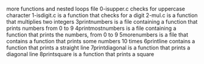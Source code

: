more functions and nested loops file
0-isupper.c checks for uppercase character
1-isdigit.c is a function that checks for a digit
2-mul.c is a function that multiplies two integers
3printnumbers is a file containing a function that prints numbers from 0 to 9
4printmostnumbers is a file containing a function that prints the numbers, from 0 to 9
5morenumbers is a file that contains a function that prints some numbers 10 times
6printline contains a function that prints a straight line
7printdiagonal is a function that prints a diagonal line
8printsquare is a function that prints a square
